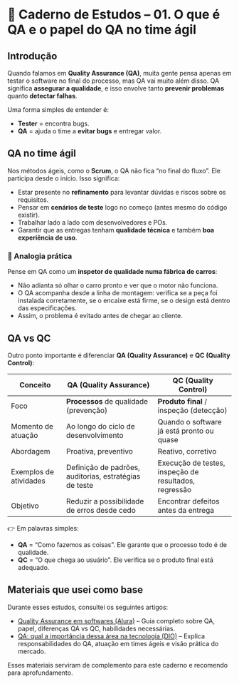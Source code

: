 # 📖 Caderno de Estudos – 01. O que é QA e o papel do QA no time ágil

## Introdução
Quando falamos em **Quality Assurance (QA)**, muita gente pensa apenas em testar o software no final do processo, mas QA vai muito além disso.
QA significa **assegurar a qualidade**, e isso envolve tanto **prevenir problemas** quanto **detectar falhas**.

Uma forma simples de entender é:
* **Tester** = encontra bugs.
* **QA** = ajuda o time a **evitar bugs** e entregar valor.

## QA no time ágil
Nos métodos ágeis, como o **Scrum**, o QA não fica “no final do fluxo”. Ele participa desde o início.
Isso significa:
* Estar presente no **refinamento** para levantar dúvidas e riscos sobre os requisitos.
* Pensar em **cenários de teste** logo no começo (antes mesmo do código existir).
* Trabalhar lado a lado com desenvolvedores e POs.
* Garantir que as entregas tenham **qualidade técnica** e também **boa experiência de uso**.

### 🔎 Analogia prática
Pense em QA como um **inspetor de qualidade numa fábrica de carros**:
* Não adianta só olhar o carro pronto e ver que o motor não funciona.
* O QA acompanha desde a linha de montagem: verifica se a peça foi instalada corretamente, se o encaixe está firme, se o design está dentro das especificações.
* Assim, o problema é evitado antes de chegar ao cliente.

## QA vs QC
Outro ponto importante é diferenciar **QA (Quality Assurance)** e **QC (Quality Control)**:

| Conceito               | QA (Quality Assurance)                                 | QC (Quality Control)                                  |
| ---------------------- | ------------------------------------------------------ | ----------------------------------------------------- |
| Foco                   | **Processos** de qualidade (prevenção)                 | **Produto final** / inspeção (detecção)               |
| Momento de atuação     | Ao longo do ciclo de desenvolvimento                   | Quando o software já está pronto ou quase             |
| Abordagem              | Proativa, preventivo                                   | Reativo, corretivo                                    |
| Exemplos de atividades | Definição de padrões, auditorias, estratégias de teste | Execução de testes, inspeção de resultados, regressão |
| Objetivo               | Reduzir a possibilidade de erros desde cedo            | Encontrar defeitos antes da entrega                   |

👉 Em palavras simples:
* **QA** = “Como fazemos as coisas”. Ele garante que o processo todo é de qualidade.
* **QC** = “O que chega ao usuário”. Ele verifica se o produto final está adequado.


## Materiais que usei como base
Durante esses estudos, consultei os seguintes artigos:

* [Quality Assurance em softwares (Alura)](https://www.alura.com.br/artigos/quality-assurance?srsltid=AfmBOooEUlZWlnRHjLZ5D7W07aFdXTxC67FsaATuj0wZ3_gHgCW6kX1-) – Guia completo sobre QA, papel, diferenças QA vs QC, habilidades necessárias.
* [QA: qual a importância dessa área na tecnologia (DIO)](https://www.dio.me/articles/qa-quality-assurance-qual-a-importante-dessa-area-na-tecnologia) – Explica responsabilidades do QA, atuação em times ágeis e visão prática do mercado.

Esses materiais serviram de complemento para este caderno e recomendo para aprofundamento.
